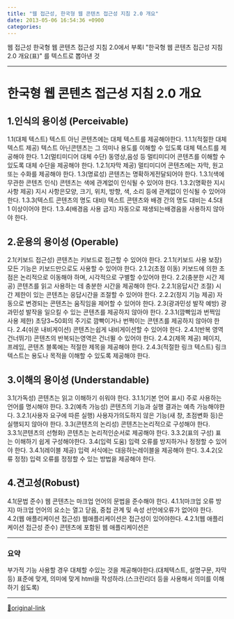 ```yaml
---
title: "웹 접근성, 한국형 웹 콘텐츠 접근성 지침 2.0 개요"
date: 2013-05-06 16:54:36 +0900
categories: 
---
```

  

웹 접근성
한국형 웹 콘텐츠 접근성 지침 2.0에서 부록I
"한국형 웹 콘텐츠 접근성 지침 2.0 개요(표)"
를 텍스트로 뽑아낸 것
  
  


- - - - - -

  
한국형 웹 콘텐츠 접근성 지침 2.0 개요
=======================

  
1.인식의 용이성 (Perceivable)
-----------------------

1.1(대체 텍스트) 텍스트 아닌 콘텐츠에는 대체 텍스트를 제공해야한다.
1.1.1(적절한 대체 텍스트 제공) 텍스트 아닌콘텐츠는 그 의미나 용도를 이해할 수 있도록 대체 텍스트를 제공해야 한다.
1.2(멀티미디어 대체 수단) 동영상,음성 등 멀티미디어 콘텐츠를 이해할 수 있도록 대체 수단을 제공해야 한다.
1.2.1(자막 제공) 멀티미디어 콘텐츠에는 자막, 원고 또는 수화를 제공해야 한다.
1.3(명료성) 콘텐츠는 명확하게전달되어야 한다.
1.3.1(색에 무관한 콘텐츠 인식) 콘텐츠는 색에 관계없이 인식될 수 있어야 한다.
1.3.2(명확한 지시 사항 제공) 지시 사항은모양, 크기, 위치, 방향, 색, 소리 등에 관계없이 인식될 수 있어야 한다.
1.3.3(텍스트 콘텐츠의 명도 대비) 텍스트 콘텐츠와 배경 간의 명도 대비는 4.5대 1 이상이어야 한다.
1.3.4(배경음 사용 금지) 자동으로 재생되는배경음을 사용하지 않아야 한다.
  
2.운용의 용이성 (Operable)
--------------------

2.1(키보드 접근성) 콘텐츠는 키보드로 접근할 수 있어야 한다.
2.1.1(키보드 사용 보장) 모든 기능은 키보드만으로도 사용할 수 있어야 한다.
2.1.2(초점 이동) 키보드에 의한 초점은 논리적으로 이동해야 하며, 시각적으로 구별할 수있어야 한다.
2.2(충분한 시간 제공) 콘텐츠를 읽고 사용하는 데 충분한 시간을 제공해야 한다.
2.2.1(응답시간 조절) 시간 제한이 있는 콘텐츠는 응답시간을 조절할 수 있어야 한다.
2.2.2(정지 기능 제공) 자동으로 변경되는 콘텐츠는 움직임을 제어할 수 있어야 한다.
2.3(광과민성 발작 예방) 광과민성 발작을 일으킬 수 있는 콘텐츠를 제공하지 않아야 한다.
2.3.1(깜빡임과 번쩍임 사용 제한) 초당3~50회의 주기로 깜빡이거나 번쩍이는 콘텐츠를 제공하지 않아야 한다.
2.4(쉬운 내비게이션) 콘텐츠는쉽게 내비게이션할 수 있어야 한다.
2.4.1(반복 영역 건너뛰기) 콘텐츠의 반복되는영역은 건너뛸 수 있어야 한다.
2.4.2(제목 제공) 페이지, 프레임, 콘텐츠 블록에는 적절한 제목을 제공해야 한다.
2.4.3(적절한 링크 텍스트) 링크 텍스트는 용도나 목적을 이해할 수 있도록 제공해야 한다.
  
3.이해의 용이성 (Understandable)
--------------------------

3.1(가독성) 콘텐츠는 읽고 이해하기 쉬워야 한다.
3.1.1(기본 언어 표시) 주로 사용하는 언어를 명시해야 한다.
3.2(예측 가능성) 콘텐츠의 기능과 실행 결과는 예측 가능해야한다.
3.2.1(사용자 요구에 따른 실행) 사용자가의도하지 않은 기능(새 창, 초점변화 등)은실행되지 않아야 한다.
3.3(콘텐츠의 논리성) 콘텐츠는논리적으로 구성해야 한다.
3.3.1(콘텐츠의 선형화) 콘텐츠는 논리적인순서로 제공해야 한다.
3.3.2(표의 구성) 표는 이해하기 쉽게 구성해야한다.
3.4(입력 도움) 입력 오류를 방지하거나 정정할 수 있어야 한다.
3.4.1(레이블 제공) 입력 서식에는 대응하는레이블을 제공해야 한다.
3.4.2(오류 정정) 입력 오류를 정정할 수 있는 방법을 제공해야 한다.
  
4.견고성(Robust)
-------------

4.1(문법 준수) 웹 콘텐츠는 마크업 언어의 문법을 준수해야 한다.
4.1.1(마크업 오류 방지) 마크업 언어의 요소는 열고 닫음, 중첩 관계 및 속성 선언에오류가 없어야 한다.
4.2(웹 애플리케이션 접근성) 웹애플리케이션은 접근성이 있어야한다.
4.2.1(웹 애플리케이션 접근성 준수) 콘텐츠에 포함된 웹 애플리케이션은
  
- - - - - -

### 요약


부가적 기능 사용할 경우 대체할 수있는 것을 제공해야한다.(대체텍스트, 설명구문, 자막 등)
표준에 맞게, 의미에 맞게 html을 작성하라.(스크린리더 등을 사용해서 의미를 이해하기 쉽도록)




***
[🔗original-link](http://www.mins01.com/mh/tech/read/831)